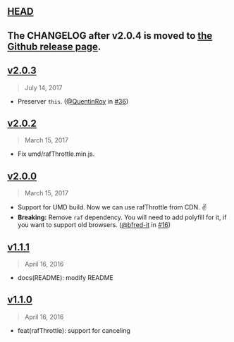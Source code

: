 ## [HEAD]

## The CHANGELOG after v2.0.4 is moved to [the Github release page](https://github.com/wuct/raf-throttle/releases).

[HEAD]: https://github.com/wuct/raf-throttle/compare/latest...HEAD


## [v2.0.3]
> July 14, 2017

- Preserver `this`. ([@QuentinRoy](https://github.com/QuentinRoy) in [#36](https://github.com/wuct/raf-throttle/pull/36))

[v2.0.3]: https://github.com/wuct/raf-throttle/compare/v2.0.3...v2.0.2


## [v2.0.2]
> March 15, 2017

- Fix umd/rafThrottle.min.js.

[v2.0.2]: https://github.com/wuct/raf-throttle/compare/v2.0.2...v2.0.0


## [v2.0.0]
> March 15, 2017

- Support for UMD build. Now we can use rafThrottle from CDN. ✌️
- __Breaking:__ Remove `raf` dependency. You will need to add polyfill for it, if you want to support old browsers. ([@bfred-it](https://github.com/bfred-it) in [#16](https://github.com/wuct/raf-throttle/pull/16))

[v2.0.0]: https://github.com/wuct/raf-throttle/compare/v2.0.0...v1.1.1


## [v1.1.1]
> April 16, 2016

- docs(README): modify README

[v1.1.1]: https://github.com/wuct/raf-throttle/compare/v1.1.1...v1.1.0


## [v1.1.0]
> April 16, 2016

- feat(rafThrottle): support for canceling

[v1.1.0]: https://github.com/wuct/raf-throttle/compare/v1.1.0...v1.0.3
